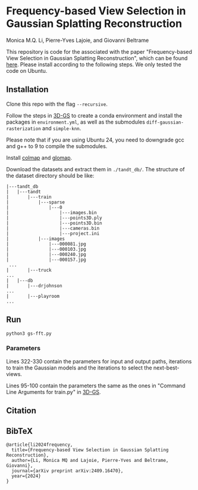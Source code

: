 # Frequency-based View Selection in Gaussian Splatting Reconstruction
Monica M.Q. Li, Pierre-Yves Lajoie, and Giovanni Beltrame

This repository is code for the associated with the paper "Frequency-based View Selection in Gaussian Splatting Reconstruction", which can be found [here](https://arxiv.org/abs/2409.16470). Please install according to the following steps. We only tested the code on Ubuntu.

## Installation

Clone this repo with the flag `--recursive`.

Follow the steps in [3D-GS](https://github.com/graphdeco-inria/gaussian-splatting) to create a conda environment and install the packages in `environment.yml`, as well as the submodules `diff-gaussian-rasterization` and `simple-knn`.

Please note that if you are using Ubuntu 24, you need to downgrade gcc and g++ to 9 to compile the submodules.

Install [colmap](https://colmap.github.io/install.html#build-from-source) and [glomap](https://github.com/colmap/glomap).

Download the datasets and extract them in `./tandt_db/`. The structure of the dataset directory should be like:

```
|---tandt_db
|   |---tandt
|       |---train
|           |---sparse
|               |---0
|                   |---images.bin
|                   |---points3D.ply
|                   |---points3D.bin
|                   |---cameras.bin
|                   |---project.ini
|           |---images
|               |---000081.jpg
|               |---000103.jpg
|               |---000240.jpg
|               |---000157.jpg
 ...
|       |---truck
...
|   |---db
|       |---drjohnson
...
|       |---playroom
...
```

## Run
```shell
python3 gs-fft.py
```

### Parameters
Lines 322-330 contain the parameters for input and output paths, iterations to train the Gaussian models and the iterations to select the next-best-views.

Lines 95-100 contain the parameters the same as the ones in "Command Line Arguments for train.py" in [3D-GS](https://github.com/graphdeco-inria/gaussian-splatting).

## Citation
<section class="section" id="BibTeX">
  <div class="container is-max-desktop content">
    <h2 class="title">BibTeX</h2>
    <pre><code>@article{li2024frequency,
  title={Frequency-based View Selection in Gaussian Splatting Reconstruction},
  author={Li, Monica MQ and Lajoie, Pierre-Yves and Beltrame, Giovanni},
  journal={arXiv preprint arXiv:2409.16470},
  year={2024}
}
</code></pre>
  </div>
</section>
